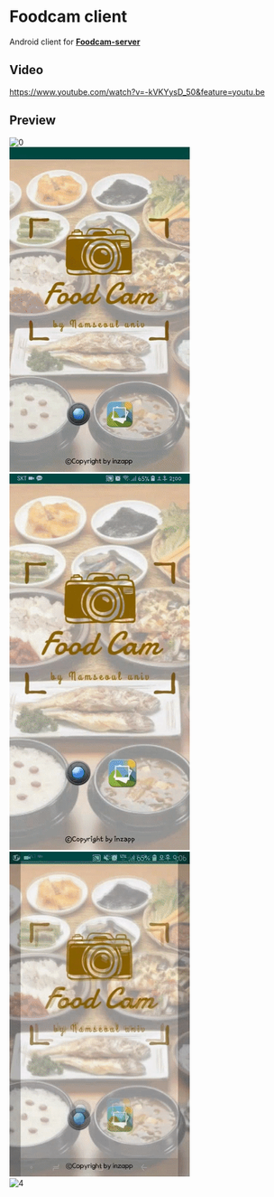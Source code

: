 # Foodcam client
Android client for [**Foodcam-server**](https://github.com/inzapp/foodcam-server)

## Video
https://www.youtube.com/watch?v=-kVKYysD_50&feature=youtu.be

## Preview
![0](./img/0.gif)<br>
![1](./img/1.gif)<br>
![2](./img/2.gif)<br>
![3](./img/3.gif)<br>
![4](./img/4.gif)
